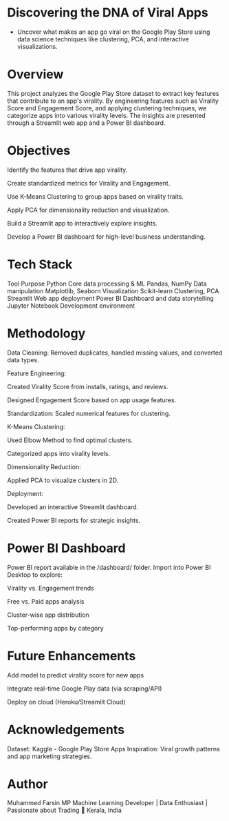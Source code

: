 # Discovering the DNA of Viral Apps

* Uncover what makes an app go viral on the Google Play Store using data science techniques like clustering, PCA, and interactive visualizations.

# Overview

This project analyzes the Google Play Store dataset to extract key features that contribute to an app's virality. By engineering features such as Virality Score and Engagement Score, and applying clustering techniques, we categorize apps into various virality levels. The insights are presented through a Streamlit web app and a Power BI dashboard.

# Objectives

 Identify the features that drive app virality.

Create standardized metrics for Virality and Engagement.

Use K-Means Clustering to group apps based on virality traits.

Apply PCA for dimensionality reduction and visualization.

Build a Streamlit app to interactively explore insights.

Develop a Power BI dashboard for high-level business understanding.

# Tech Stack

Tool	Purpose
Python	Core data processing & ML
Pandas, NumPy	Data manipulation
Matplotlib, Seaborn	Visualization
Scikit-learn	Clustering, PCA
Streamlit	Web app deployment
Power BI	Dashboard and data storytelling
Jupyter Notebook	Development environment
# Methodology
Data Cleaning: Removed duplicates, handled missing values, and converted data types.

Feature Engineering:

Created Virality Score from installs, ratings, and reviews.

Designed Engagement Score based on app usage features.

Standardization: Scaled numerical features for clustering.

K-Means Clustering:

Used Elbow Method to find optimal clusters.

Categorized apps into virality levels.

Dimensionality Reduction:

Applied PCA to visualize clusters in 2D.

Deployment:

Developed an interactive Streamlit dashboard.

Created Power BI reports for strategic insights.

# Power BI Dashboard
Power BI report available in the /dashboard/ folder. Import into Power BI Desktop to explore:

Virality vs. Engagement trends

Free vs. Paid apps analysis

Cluster-wise app distribution

Top-performing apps by category
# Future Enhancements
Add model to predict virality score for new apps

Integrate real-time Google Play data (via scraping/API)

Deploy on cloud (Heroku/Streamlit Cloud)

# Acknowledgements
Dataset: Kaggle - Google Play Store Apps
Inspiration: Viral growth patterns and app marketing strategies.

# Author
Muhammed Farsin MP
Machine Learning Developer | Data Enthusiast | Passionate about Trading
📍 Kerala, India
